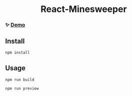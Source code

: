 <h1 align="center">React-Minesweeper</h1>

### ✨ [Demo](https://astatochek.github.io/react-minesweeper/)

## Install

```sh
npm install
```

## Usage

```sh
npm run build
```

```sh
npm run preview
```
